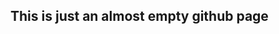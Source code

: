 ## This is just an almost empty github page


<script src="https://raw.githubusercontent.com/Whadup/static-homepage/master/script.js"></script>
<div id='d3div'></div>
